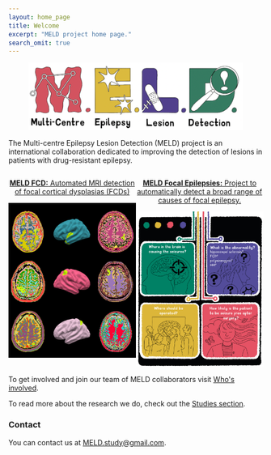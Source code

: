 ```yaml
---
layout: home_page
title: Welcome
excerpt: "MELD project home page."
search_omit: true
---
```


<figure>
<img src="/images/MELD_bridget.png">
</figure>

  The Multi-centre Epilepsy Lesion Detection (MELD) project is an international collaboration dedicated to improving the detection of lesions in patients with drug-resistant epilepsy. 

<div style="display:flex; justify-content: space-around;">
  <div>
    <a href="https://meldproject.github.io//studies/MELD_FCD/">
          <p style="text-align:center"><strong>MELD FCD:</strong> Automated MRI detection of focal cortical dysplasias (FCDs)</p>
      <img src="/images/MELD_FCD_thin.png" alt="MELD FCD">
    </a>
  </div>
  <div>
    <a href="https://meldproject.github.io//studies/FocalEpilepsies/">
          <p style="text-align:center"><strong>MELD Focal Epilepsies:</strong> Project to automatically detect a broad range of causes of focal epilepsy.</p>
      <img src="/images/MELD_FE.png" alt="MELD Focal Epilepsies">
    </a>
  </div>
</div>


To get involved and join our team of MELD collaborators visit [Who's involved](https://meldproject.github.io//groups/).

To read more about the research we do, check out the [Studies section](https://meldproject.github.io//studies/).

### Contact

You can contact us at [MELD.study@gmail.com](mailto:MELD.study@gmail.com).
